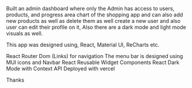 Built an admin dashboard where only the Admin has access to users, products, and progress area chart of the shopping app and can also add new products as well as delete them as well create a new user and also user can edit their profile on it, Also there are a dark mode and light mode visuals as well.

This app was designed using, React, Material UI, ReCharts etc.

React Router Dom (Links) for navigation
The menu bar is designed using MUI icons and Navbar
React Reusable Widget Components
React Dark Mode with Context API
Deployed with vercel

Thanks
